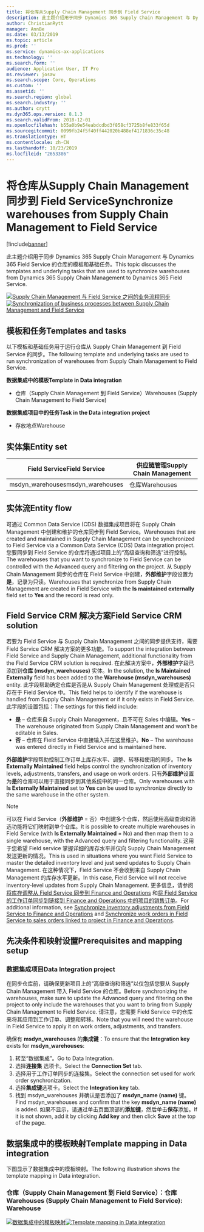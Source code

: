 ```yaml
---
title: 将仓库从Supply Chain Management 同步到 Field Service
description: 此主题介绍用于同步 Dynamics 365 Supply Chain Management 与 Dynamics 365 Field Service 的仓库的模板和基础任务。
author: ChristianRytt
manager: AnnBe
ms.date: 03/13/2019
ms.topic: article
ms.prod: ''
ms.service: dynamics-ax-applications
ms.technology: ''
ms.search.form: ''
audience: Application User, IT Pro
ms.reviewer: josaw
ms.search.scope: Core, Operations
ms.custom: ''
ms.assetid: ''
ms.search.region: global
ms.search.industry: ''
ms.author: crytt
ms.dyn365.ops.version: 8.1.3
ms.search.validFrom: 2018-12-01
ms.openlocfilehash: b55a0b9e54eabdcdbd3f858cf3725b8fe833f65d
ms.sourcegitcommit: 0099fb24f5f40ff442020b488ef4171836c35c48
ms.translationtype: HT
ms.contentlocale: zh-CN
ms.lasthandoff: 10/23/2019
ms.locfileid: "2653386"
---
```

# <a name="synchronize-warehouses-from-supply-chain-management-to-field-service"></a><span data-ttu-id="f2f84-103">将仓库从Supply Chain Management 同步到 Field Service</span><span class="sxs-lookup"><span data-stu-id="f2f84-103">Synchronize warehouses from Supply Chain Management to Field Service</span></span>

[!include[banner](../includes/banner.md)]

<span data-ttu-id="f2f84-104">此主题介绍用于同步 Dynamics 365 Supply Chain Management 与 Dynamics 365 Field Service 的仓库的模板和基础任务。</span><span class="sxs-lookup"><span data-stu-id="f2f84-104">This topic discusses the templates and underlying tasks that are used to synchronize warehouses from Dynamics 365 Supply Chain Management to Dynamics 365 Field Service.</span></span>

<span data-ttu-id="f2f84-105">[![Supply Chain Management 与 Field Service 之间的业务流程同步](./media/FSWarehouseOW.png)](./media/FSWarehouseOW.png)</span><span class="sxs-lookup"><span data-stu-id="f2f84-105">[![Synchronization of business processes between Supply Chain Management and Field Service](./media/FSWarehouseOW.png)](./media/FSWarehouseOW.png)</span></span>

## <a name="templates-and-tasks"></a><span data-ttu-id="f2f84-106">模板和任务</span><span class="sxs-lookup"><span data-stu-id="f2f84-106">Templates and tasks</span></span>
<span data-ttu-id="f2f84-107">以下模板和基础任务用于运行仓库从 Supply Chain Management 到 Field Service 的同步。</span><span class="sxs-lookup"><span data-stu-id="f2f84-107">The following template and underlying tasks are used to run synchronization of warehouses from Supply Chain Management to Field Service.</span></span>

<span data-ttu-id="f2f84-108">**数据集成中的模板**</span><span class="sxs-lookup"><span data-stu-id="f2f84-108">**Template in Data integration**</span></span>
- <span data-ttu-id="f2f84-109">仓库（Supply Chain Management 到 Field Service）</span><span class="sxs-lookup"><span data-stu-id="f2f84-109">Warehouses (Supply Chain Management to Field Service)</span></span>

<span data-ttu-id="f2f84-110">**数据集成项目中的任务**</span><span class="sxs-lookup"><span data-stu-id="f2f84-110">**Task in the Data integration project**</span></span>
- <span data-ttu-id="f2f84-111">存放地点</span><span class="sxs-lookup"><span data-stu-id="f2f84-111">Warehouse</span></span>

## <a name="entity-set"></a><span data-ttu-id="f2f84-112">实体集</span><span class="sxs-lookup"><span data-stu-id="f2f84-112">Entity set</span></span>
| <span data-ttu-id="f2f84-113">Field Service</span><span class="sxs-lookup"><span data-stu-id="f2f84-113">Field Service</span></span>    | <span data-ttu-id="f2f84-114">供应链管理</span><span class="sxs-lookup"><span data-stu-id="f2f84-114">Supply Chain Management</span></span>                 |
|------------------|----------------------------------------|
| <span data-ttu-id="f2f84-115">msdyn_warehouses</span><span class="sxs-lookup"><span data-stu-id="f2f84-115">msdyn_warehouses</span></span> | <span data-ttu-id="f2f84-116">仓库</span><span class="sxs-lookup"><span data-stu-id="f2f84-116">Warehouses</span></span>                             |

## <a name="entity-flow"></a><span data-ttu-id="f2f84-117">实体流</span><span class="sxs-lookup"><span data-stu-id="f2f84-117">Entity flow</span></span>
<span data-ttu-id="f2f84-118">可通过 Common Data Service (CDS) 数据集成项目将在 Supply Chain Management 中创建和维护的仓库同步到 Field Service。</span><span class="sxs-lookup"><span data-stu-id="f2f84-118">Warehouses that are created and maintained in Supply Chain Management can be synchronized to Field Service via a Common Data Service (CDS) Data integration project.</span></span> <span data-ttu-id="f2f84-119">您要同步到 Field Service 的仓库将通过项目上的“高级查询和筛选”进行控制。</span><span class="sxs-lookup"><span data-stu-id="f2f84-119">The warehouses that you want to synchronize to Field Service can be controlled with the Advanced query and filtering on the project.</span></span> <span data-ttu-id="f2f84-120">从 Supply Chain Management 同步的仓库在 Field Service 中创建，**外部维护**字段设置为**是**，记录为只读。</span><span class="sxs-lookup"><span data-stu-id="f2f84-120">Warehouses that synchronize from Supply Chain Management are created in Field Service with the **Is maintained externally** field set to **Yes** and the record is read only.</span></span>

## <a name="field-service-crm-solution"></a><span data-ttu-id="f2f84-121">Field Service CRM 解决方案</span><span class="sxs-lookup"><span data-stu-id="f2f84-121">Field Service CRM solution</span></span>
<span data-ttu-id="f2f84-122">若要为 Field Service 与 Supply Chain Management 之间的同步提供支持，需要 Field Service CRM 解决方案的更多功能。</span><span class="sxs-lookup"><span data-stu-id="f2f84-122">To support the integration between Field Service and Supply Chain Management, additional functionality from the Field Service CRM solution is required.</span></span> <span data-ttu-id="f2f84-123">在此解决方案中，**外部维护**字段已添加到**仓库 (msdyn_warehouses)** 实体。</span><span class="sxs-lookup"><span data-stu-id="f2f84-123">In the solution, the **Is Maintained Externally** field has been added to the **Warehouse (msdyn_warehouses)** entity.</span></span> <span data-ttu-id="f2f84-124">此字段帮助确定仓库是否是从 Supply Chain Management 处理或是否只存在于 Field Service 中。</span><span class="sxs-lookup"><span data-stu-id="f2f84-124">This field helps to identify if the warehouse is handled from Supply Chain Management or if it only exists in Field Service.</span></span> <span data-ttu-id="f2f84-125">此字段的设置包括：</span><span class="sxs-lookup"><span data-stu-id="f2f84-125">The settings for this field include:</span></span>
- <span data-ttu-id="f2f84-126">**是** – 仓库来自 Supply Chain Management，且不可在 Sales 中编辑。</span><span class="sxs-lookup"><span data-stu-id="f2f84-126">**Yes** – The warehouse originated from Supply Chain Management and won't be editable in Sales.</span></span>
- <span data-ttu-id="f2f84-127">**否** – 仓库在 Field Service 中直接输入并在这里维护。</span><span class="sxs-lookup"><span data-stu-id="f2f84-127">**No** – The warehouse was entered directly in Field Service and is maintained here.</span></span>

<span data-ttu-id="f2f84-128">**外部维护**字段帮助控制工作订单上库存水平、调整、转移和使用的同步。</span><span class="sxs-lookup"><span data-stu-id="f2f84-128">The **Is Externally Maintained** field helps control the synchronization of inventory levels, adjustments, transfers, and usage on work orders.</span></span> <span data-ttu-id="f2f84-129">只有**外部维护**设置为**是**的仓库可以用于直接同步到其他系统中的同一仓库。</span><span class="sxs-lookup"><span data-stu-id="f2f84-129">Only warehouses with **Is Externally Maintained** set to **Yes** can be used to synchronize directly to the same warehouse in the other system.</span></span> 

> [!NOTE]
> <span data-ttu-id="f2f84-130">可以在 Field Service（**外部维护** = 否）中创建多个仓库，然后使用高级查询和筛选功能将它们映射到单个仓库。</span><span class="sxs-lookup"><span data-stu-id="f2f84-130">It is possible to create multiple warehouses in Field Service (with **Is Externally Maintained** = No) and then map them to a single warehouse, with the Advanced query and filtering functionality.</span></span> <span data-ttu-id="f2f84-131">这用于您希望 Field service 掌握详细的库存水平并仅向 Supply Chain Management 发送更新的情况。</span><span class="sxs-lookup"><span data-stu-id="f2f84-131">This is used in situations where you want Field Service to master the detailed inventory level and just send updates to Supply Chain Management.</span></span> <span data-ttu-id="f2f84-132">在这种情况下，Field Service 不会收到来自 Supply Chain Management 的库存水平更新。</span><span class="sxs-lookup"><span data-stu-id="f2f84-132">In this case, Field Service will not receive inventory-level updates from Supply Chain Management.</span></span> <span data-ttu-id="f2f84-133">更多信息，请参阅[将库存调整从 Field Service 同步到 Finance and Operations](https://docs.microsoft.com/dynamics365/unified-operations/supply-chain/sales-marketing/synchronize-inventory-adjustments) 和[将 Field Service 的工作订单同步到链接到 Finance and Operations 中的项目的销售订单](https://docs.microsoft.com/dynamics365/unified-operations/supply-chain/sales-marketing/field-service-work-order)。</span><span class="sxs-lookup"><span data-stu-id="f2f84-133">For additional information, see [Synchronize inventory adjustments from Field Service to Finance and Operations](https://docs.microsoft.com/dynamics365/unified-operations/supply-chain/sales-marketing/synchronize-inventory-adjustments) and [Synchronize work orders in Field Service to sales orders linked to project in Finance and Operations](https://docs.microsoft.com/dynamics365/unified-operations/supply-chain/sales-marketing/field-service-work-order).</span></span>

## <a name="prerequisites-and-mapping-setup"></a><span data-ttu-id="f2f84-134">先决条件和映射设置</span><span class="sxs-lookup"><span data-stu-id="f2f84-134">Prerequisites and mapping setup</span></span>
### <a name="data-integration-project"></a><span data-ttu-id="f2f84-135">数据集成项目</span><span class="sxs-lookup"><span data-stu-id="f2f84-135">Data Integration project</span></span>
<span data-ttu-id="f2f84-136">在同步仓库前，请确保更新项目上的“高级查询和筛选”以仅包括您要从 Supply Chain Management 带入 Field Service 的仓库。</span><span class="sxs-lookup"><span data-stu-id="f2f84-136">Before synchronizing the warehouses, make sure to update the Advanced query and filtering on the project to only include the warehouses that you want to bring from Supply Chain Management to Field Service.</span></span> <span data-ttu-id="f2f84-137">请注意，您需要 Field Service 中的仓库来将其应用到工作订单、调整和转移。</span><span class="sxs-lookup"><span data-stu-id="f2f84-137">Note that you will need the warehouse in Field Service to apply it on work orders, adjustments, and transfers.</span></span>  

<span data-ttu-id="f2f84-138">确保有 **msdyn_warehouses** 的**集成键**：</span><span class="sxs-lookup"><span data-stu-id="f2f84-138">To ensure that the **Integration key** exists for **msdyn_warehouses**:</span></span>
1. <span data-ttu-id="f2f84-139">转至“数据集成”。</span><span class="sxs-lookup"><span data-stu-id="f2f84-139">Go to Data Integration.</span></span>
2. <span data-ttu-id="f2f84-140">选择**连接集** 选项卡。</span><span class="sxs-lookup"><span data-stu-id="f2f84-140">Select the **Connection Set** tab.</span></span>
3. <span data-ttu-id="f2f84-141">选择用于工作订单同步的连接集。</span><span class="sxs-lookup"><span data-stu-id="f2f84-141">Select the connection set used for work order synchronization.</span></span>
4. <span data-ttu-id="f2f84-142">选择**集成键**选项卡。</span><span class="sxs-lookup"><span data-stu-id="f2f84-142">Select the **Integration key** tab.</span></span>
5. <span data-ttu-id="f2f84-143">找到 msdyn_warehouses 并确认是否添加了 **msdyn_name (name)** 键。</span><span class="sxs-lookup"><span data-stu-id="f2f84-143">Find msdyn_warehouses and confirm that the key **msdyn_name (name)** is added.</span></span> <span data-ttu-id="f2f84-144">如果不显示，请通过单击页面顶部的**添加键**，然后单击**保存**添加。</span><span class="sxs-lookup"><span data-stu-id="f2f84-144">If it is not shown, add it by clicking **Add key** and then click **Save** at the top of the page.</span></span>

## <a name="template-mapping-in-data-integration"></a><span data-ttu-id="f2f84-145">数据集成中的模板映射</span><span class="sxs-lookup"><span data-stu-id="f2f84-145">Template mapping in Data integration</span></span>

<span data-ttu-id="f2f84-146">下图显示了数据集成中的模板映射。</span><span class="sxs-lookup"><span data-stu-id="f2f84-146">The following illustration shows the template mapping in Data integration.</span></span>

### <a name="warehouses-supply-chain-management-to-field-service-warehouse"></a><span data-ttu-id="f2f84-147">仓库（Supply Chain Management 到 Field Service）：仓库</span><span class="sxs-lookup"><span data-stu-id="f2f84-147">Warehouses (Supply Chain Management to Field Service): Warehouse</span></span>

<span data-ttu-id="f2f84-148">[![数据集成中的模板映射](./media/Warehouse1.png)](./media/Warehouse1.png)</span><span class="sxs-lookup"><span data-stu-id="f2f84-148">[![Template mapping in Data integration](./media/Warehouse1.png)](./media/Warehouse1.png)</span></span>
